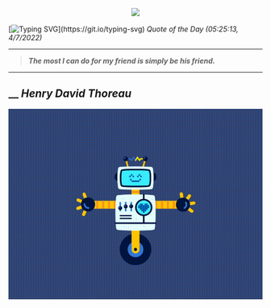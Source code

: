 <p align='center'><img src='https://komarev.com/ghpvc/?username=hungpurdie&label=Total+Vistors&color=brightgreen&style=plastic'></p> 


 [![Typing SVG](https://readme-typing-svg.herokuapp.com?font=Press+Start+2P&color=C2F784&size=35&width=900&height=100&lines=Hello+World%2C+I'm+Hung+!)](https://git.io/typing-svg) 
 _Quote of the Day (05:25:13, 4/7/2022)_
___
>**_The most I can do for my friend is simply be his friend._**
___
## __ **_Henry David Thoreau_** 
<p align="center"><img src="src/assets/images/robot-dancing-dribble.gif"/></p>